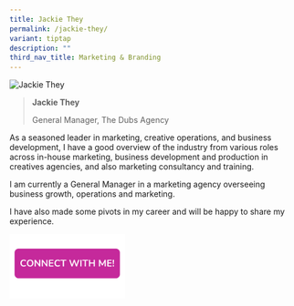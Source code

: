 ```yaml
---
title: Jackie They
permalink: /jackie-they/
variant: tiptap
description: ""
third_nav_title: Marketing & Branding
---
```

<blockquote>
<p></p>
</blockquote>
<div class="isomer-image-wrapper">
<img style="width: 40%;" height="auto" width="100%" alt="Jackie They" src="https://res.cloudinary.com/glide/image/fetch/f_auto,w_1425,h_1425,c_lfill,g_faces/https%3A%2F%2Fstorage.googleapis.com%2Fglide-prod.appspot.com%2Fuploads-v2%2FzJtWb3Fkip5L6FiXLW6R%2Fpub%2FFFYhc7pQPuQ5rTn5ieKI.JPG">
</div>
<blockquote>
<p></p>
<p><strong>Jackie They</strong>
</p>
<p>General Manager, The Dubs Agency</p>
<p></p>
</blockquote>
<p>As a seasoned leader in marketing, creative operations, and business development,
I have a good overview of the industry from various roles across in-house
marketing, business development and production in creatives agencies, and
also marketing consultancy and training.</p>
<p>I am currently a General Manager in a marketing agency overseeing business
growth, operations and marketing.</p>
<p>I have also made some pivots in my career and will be happy to share my
experience.</p>
<p></p>
<p></p><a class="isomer-image-wrapper" href="https://form.gov.sg/677f3d667951970965a83189"><img style="width: 40%;" height="auto" width="100%" alt="" src="/images/CONNECT_WITH_ME.png"></a>
<p></p>